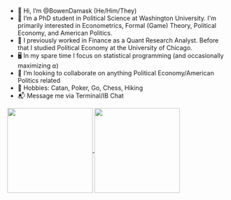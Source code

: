 - 👋 Hi, I’m @BowenDamask (He/Him/They)
- 👀 I’m a PhD student in Political Science at Washington University. I'm primarily interested in Econometrics, Formal (Game) Theory, Political Economy, and American Politics.
- 🌲 I previously worked in Finance as a Quant Research Analyst. Before that I studied Political Economy at the University of Chicago.
- 🖥️ In my spare time I focus on statistical programming (and occasionally maximizing ⍺)
- 🧠 I’m looking to collaborate on anything Political Economy/American Politics related
- 👾 Hobbies: Catan, Poker, Go, Chess, Hiking
- 📬 Message me via Terminal/IB Chat

<a href="https://github.com/BowenDamask/github-readme-stats">
  <picture>
    <source
      srcset="https://github-readme-stats.vercel.app/api?username=BowenDamask&rank_icon=github&theme=dark#gh-dark-mode-only&custom_title=Statistics&card_width=320"
      media="(prefers-color-scheme: dark)"
    />
    <source
      srcset="https://github-readme-stats.vercel.app/api?username=BowenDamask&rank_icon=github&theme=light&custom_title=Statistics&card_width=320"
      media="(prefers-color-scheme: light), (prefers-color-scheme: no-preference)"
    />
    <img height=195 align="center" src="https://github-readme-stats.vercel.app/api?username=BowenDamask&rank_icon=github&theme=dark#gh-dark-mode-only&custom_title=Statistics&card_width=320" />
  </picture>
</a>
<a href="https://github.com/NickCH-K/convoychat">
  <picture>
    <source
      srcset="https://github-readme-stats.vercel.app/api/top-langs?username=NickCH-K&theme=dark&layout=compact&hide_progress=true&langs_count=8&card_width=320"
      media="(prefers-color-scheme: dark)"
    />
    <source
      srcset="https://github-readme-stats.vercel.app/api/top-langs?username=NickCH-K&theme=light&layout=compact&hide_progress=true&langs_count=8&card_width=320"
      media="(prefers-color-scheme: light), (prefers-color-scheme: no-preference)"
    />
    <img height=195 align="center" src="https://github-readme-stats.vercel.app/api/top-langs?username=NickCH-K&theme=dark&layout=compact&hide_progress=true&langs_count=8&card_width=320" />
  </picture>
</a>






